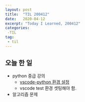 ```yaml
---
layout: post
title:  "TIL 200412"
date:   2020-04-12
excerpt: "Today I Learned, 200412"
categories: 
 -TIL
tag:
 - til
---
```

## 오늘 한 일

* python 중급 강의
    * [vscode-python 환경 설정](https://royleej9.tistory.com/entry/Tool-vscode-python-%ED%99%98%EA%B2%BD-%EC%84%A4%EC%A0%95)
    * vscode test 환경 셋팅해야 함.
* 알고리즘 문제
